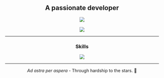 <div align=center>
    <h2>A passionate developer</h2>
    <img src="https://komarev.com/ghpvc/?username=hnypot&color=000000&label=Visitor+count">
</div>
<br>
<div align=center>
    <img src="https://streak-stats.demolab.com?user=hnypot&theme=dark&mode=weekly">
</div>
<hr>
<div align=center>
    <h3>Skills</h3>
    <img src="https://skillicons.dev/icons?i=html,css,javascript,astro,tailwind,php,java,python,rust,markdown&perline=10">
</div>
<hr>
<div align=center>
    <p><i>Ad astra per aspera</i> - Through hardship to the stars. 🌠</p>
</div>
